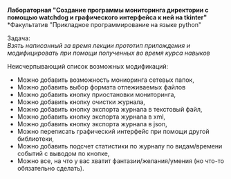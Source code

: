 **Лабораторная "Создание программы мониторинга директории с помощью watchdog и графического интерфейса к ней на tkinter"**  
*Факультатив "Прикладное программирование на языке python" 


Задача:  
*Взять написанный за время лекции прототип прилождения и модифицировать при помощи полученных во время курса навыков*    

Неисчерпывающий список возможных модификаций:  
 * Можно добавить возможность мониоринга сетевых папок,
 * Можно добавить выбор формата отлеживаемых файлов
 * Можно добавить кнопку приостановки мониторинга,
 * Можно добавить кнопку очистки журнала,
 * Можно добавить кнопку экспорта журнала в текстовый файл,
 * Можно добавить кнопку экспорта журнала в xml,
 * Можно добавить кнопку экспорта журнала в json,
 * Можно переписать графический интерфейс при помощи другой библиотеки,
 * Можно добавить подсчет статистики по журналу по видам/времени событий с выводом по кнопке,
 * Можно все, на что у вас хватит фантазии/желания/умения (но что-то обязательно сделать).
